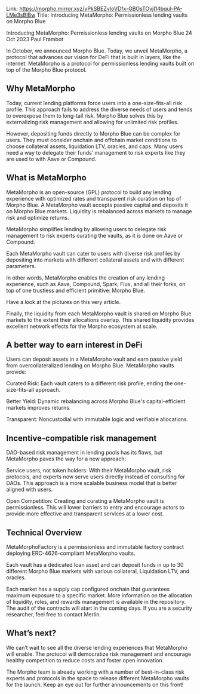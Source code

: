 Link: https://morpho.mirror.xyz/vPkSBEZvIoVDfx-GBOsTOvjI14bqul-PA-LMe3sBlBw
Title: Introducing MetaMorpho: Permissionless lending vaults on Morpho Blue

Introducing MetaMorpho: Permissionless lending vaults on Morpho Blue
24 Oct 2023
Paul Frambot

In October, we announced Morpho Blue. Today, we unveil MetaMorpho, a protocol that advances our vision for DeFi that is built in layers, like the internet.
MetaMorpho is a protocol for permissionless lending vaults built on top of the Morpho Blue protocol.

## Why MetaMorpho

Today, current lending platforms force users into a one-size-fits-all risk profile. This approach fails to address the diverse needs of users and tends to overexpose them to long-tail risk. Morpho Blue solves this by externalizing risk management and allowing for unlimited risk profiles.

However, depositing funds directly to Morpho Blue can be complex for users. They must consider onchain and offchain market conditions to choose collateral assets, liquidation LTV, oracles, and caps. Many users need a way to delegate their funds’ management to risk experts like they are used to with Aave or Compound.

## What is MetaMorpho

MetaMorpho is an open-source (GPL) protocol to build any lending experience with optimized rates and transparent risk curation on top of Morpho Blue. A MetaMorpho vault accepts passive capital and deposits it on Morpho Blue markets. Liquidity is rebalanced across markets to manage risk and optimize returns.

MetaMorpho simplifies lending by allowing users to delegate risk management to risk experts curating the vaults, as it is done on Aave or Compound.

Each MetaMorpho vault can cater to users with diverse risk profiles by depositing into markets with different collateral assets and with different parameters.

In other words, MetaMorpho enables the creation of any lending experience, such as Aave, Compound, Spark, Flux, and all their forks, on top of one trustless and efficient primitive: Morpho Blue.

Have a look at the pictures on this very article.

Finally, the liquidity from each MetaMorpho vault is shared on Morpho Blue markets to the extent their allocations overlap. This shared liquidity provides excellent network effects for the Morpho ecosystem at scale.

## A better way to earn interest in DeFi

Users can deposit assets in a MetaMorpho vault and earn passive yield from overcollateralized lending on Morpho Blue. MetaMorpho vaults provide:

Curated Risk: Each vault caters to a different risk profile, ending the one-size-fits-all approach.

Better Yield: Dynamic rebalancing across Morpho Blue's capital-efficient markets improves returns.

Transparent: Noncustodial with immutable logic and verifiable allocations.

## Incentive-compatible risk management

DAO-based risk management in lending pools has its flaws, but MetaMorpho paves the way for a new approach:

Service users, not token holders: With their MetaMorpho vault, risk protocols, and experts now serve users directly instead of consulting for DAOs. This approach is a more scalable business model that is better aligned with users.

Open Competition: Creating and curating a MetaMorpho vault is permissionless. This will lower barriers to entry and encourage actors to provide more effective and transparent services at a lower cost.

## Technical Overview

MetaMorphoFactory is a permissionless and immutable factory contract deploying ERC-4626-compliant MetaMorpho vaults.

Each vault has a dedicated loan asset and can deposit funds in up to 30 different Morpho Blue markets with various collateral, Liquidation LTV, and oracles.

Each market has a supply cap configured onchain that guarantees maximum exposure to a specific market. More information on the allocation of liquidity, roles, and rewards management is available in the repository. The audit of the contracts will start in the coming days. If you are a security researcher, feel free to contact Merlin.

## What’s next?

We can’t wait to see all the diverse lending experiences that MetaMorpho will enable. The protocol will democratize risk management and encourage healthy competition to reduce costs and foster open innovation.

The Morpho team is already working with a number of best-in-class risk experts and protocols in the space to release different MetaMorpho vaults for the launch. Keep an eye out for further announcements on this front!
